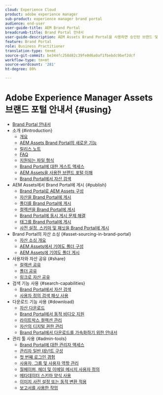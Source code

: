 ```yaml
---
cloud: Experience Cloud
product: adobe experience manager
sub-product: experience manager brand portal
audience: end-user
user-guide-title: AEM Brand Portal
breadcrumb-title: Brand Portal 안내서
user-guide-description: AEM Assets Brand Portal을 사용하면 승인된 브랜드 및 제품 에셋을 외부 기관, 파트너, 내부 팀 및 리셀러에 안전하게 배포하여 마케팅 요구 사항을 충족할 수 있습니다.
feature: Brand Portal
role: Business Practitioner
translation-type: tm+mt
source-git-commit: be344fc258d82c39fe0d6a0af1fbebdc9bef2dcf
workflow-type: tm+mt
source-wordcount: '281'
ht-degree: 80%

---
```



# Adobe Experience Manager Assets 브랜드 포털 안내서 {#using}

+ [Brand Portal 안내서](using/home.md)
+ 소개 {#introduction}
   + [개요](using/brand-portal.md)
   + [AEM Assets Brand Portal의 새로운 기능](using/whats-new.md)
   + [릴리스 노트](using/brand-portal-release-notes.md)
   + [FAQ](using/brand-portal-faqs.md)
   + [지원되는 파일 형식](using/brand-portal-supported-formats.md)
   + [Brand Portal에 대한 게스트 액세스](using/guest-access.md)
   + [AEM Assets을 사용한 브랜드 포털 이해](https://docs.adobe.com/content/help/ko-KR/experience-manager-brand-portal/using/home.html)
   + [Brand Portal에서 자산 검색](using/browse-assets-brand-portal.md)
+ AEM Assets에서 Brand Portal에 게시 {#publish}
   + [Brand Portal로 AEM Assets 구성](using/configure-aem-assets-with-brand-portal.md)
   + [자산을 Brand Portal에 게시](https://docs.adobe.com/content/help/en/experience-manager-65/assets/brandportal/brand-portal-publish-assets.html)
   + [폴더를 Brand Portal에 게시](https://docs.adobe.com/content/help/en/experience-manager-65/assets/brandportal/brand-portal-publish-folder.html)
   + [컬렉션을 Brand Portal에 게시](https://docs.adobe.com/content/help/en/experience-manager-65/assets/brandportal/brand-portal-publish-collection.html)
   + [Brand Portal에 동시 게시 문제 해결](using/troubleshoot-parallel-publishing.md)
   + [태그를 Brand Portal에 게시](using/brand-portal-publish-tags.md)
   + [사전 설정, 스키마 및 패싯을 Brand Portal에 게시](using/publish-schema-search-facets-presets.md)
+ Brand Portal의 자산 소싱 {#asset-sourcing-in-brand-portal}
   + [자산 소싱 개요](using/brand-portal-asset-sourcing.md)
   + [AEM Assets에서 기여도 폴더 구성](using/brand-portal-publish-contribution-folder-to-brand-portal.md)
   + [AEM Assets에 기여도 폴더 게시](using/brand-portal-publish-contribution-folder-to-aem-assets.md)
+ 사용자와 자산 공유 {#share}
   + [컬렉션 공유](using/brand-portal-share-collection.md)
   + [폴더 공유](using/brand-portal-sharing-folders.md)
   + [링크로 자산 공유](using/brand-portal-link-share.md)
+ 검색 기능 사용 {#search-capabilities}
   + [Brand Portal에서 자산 검색](using/brand-portal-searching.md)
   + [사용자 정의 검색 패싯 사용](using/brand-portal-search-facets.md)
+ 다운로드 기능 사용 {#download}
   + [자산 다운로드](using/brand-portal-download-assets.md)
   + [Brand Portal에서 동적 비디오 지원](using/dynamic-video-brand-portal.md)
   + [라이트박스 컬렉션 관리](using/brand-portal-light-box.md)
   + [자산의 디지털 권한 관리](using/manage-digital-rights-of-assets.md)
   + [Brand Portal에서 다운로드를 가속화하기 위한 안내서](using/accelerated-download.md)
+ 관리 툴 사용 {#admin-tools}
   + [Brand Portal에 대한 관리자 액세스](using/access-configurations-brand-portal.md)
   + [관리자 일반 테넌트 구성](using/brand-portal-general-configuration.md)
   + [첫 번째 로그인 경험](using/brand-portal-onboarding.md)
   + [사용자, 그룹 및 사용자 역할 관리](using/brand-portal-adding-users.md)
   + [월페이퍼, 헤더 및 이메일 메시지 사용자 정의](using/brand-portal-branding.md)
   + [메타데이터 스키마 양식 사용](using/brand-portal-metadata-schemas.md)
   + [이미지 사전 설정 또는 동적 변환 적용](using/brand-portal-image-presets.md)
   + [보고서를 사용한 작업](using/brand-portal-reports.md)

